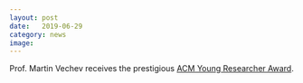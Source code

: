```yaml
---
layout: post
date:   2019-06-29
category: news
image: 
---
```


Prof. Martin Vechev receives the prestigious [ACM Young Researcher Award](https://www.sigplan.org/Awards/Milner/).
